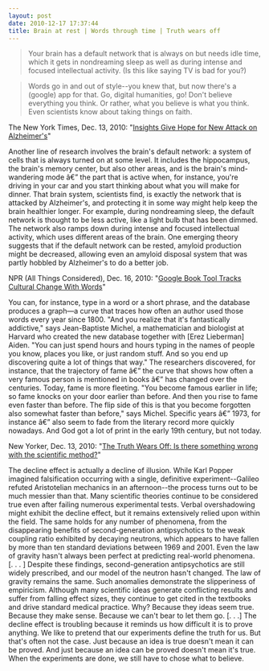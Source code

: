 ```yaml
---
layout: post
date: 2010-12-17 17:37:44
title: Brain at rest | Words through time | Truth wears off
---
```


> Your brain has a default network that is always on but needs idle time, which it gets in nondreaming sleep as well as during intense and focused intellectual activity. (Is this like saying TV is bad for you?)
<!--more-->
> Words go in and out of style--you knew that, but now there's a (google) app for that. Go, digital humanities, go!
>  Don't believe everything you think. Or rather, what you believe is what you think. Even scientists know about taking things on faith.

The New York Times, Dec. 13, 2010: "[Insights Give Hope for New Attack on Alzheimer's](http://www.nytimes.com/2010/12/14/health/14alzheimers.html)"

Another line of research involves the brain's default network: a system of cells that is always turned on at some level. It includes the hippocampus, the brain's memory center, but also other areas, and is the brain's mind-wandering mode â€” the part that is active when, for instance, you're driving in your car and you start thinking about what you will make for dinner. That brain system, scientists find, is exactly the network that is attacked by Alzheimer's, and protecting it in some way might help keep the brain healthier longer. For example, during nondreaming sleep, the default network is thought to be less active, like a light bulb that has been dimmed. The network also ramps down during intense and focused intellectual activity, which uses different areas of the brain. One emerging theory suggests that if the default network can be rested, amyloid production might be decreased, allowing even an amyloid disposal system that was partly hobbled by Alzheimer's to do a better job.

NPR (All Things Considered), Dec. 16, 2010: "[Google Book Tool Tracks Cultural Change With Words](http://www.npr.org/2010/12/16/132106374/google-book-tool-tracks-cultural-change-with-words)"

You can, for instance, type in a word or a short phrase, and the database produces a graph—a curve that traces how often an author used those words every year since 1800. "And you realize that it's fantastically addictive," says Jean-Baptiste Michel, a mathematician and biologist at Harvard who created the new database together with \[Erez Lieberman\] Aiden. "You can just spend hours and hours typing in the names of people you know, places you like, or just random stuff. And so you end up discovering quite a lot of things that way." The researchers discovered, for instance, that the trajectory of fame â€” the curve that shows how often a very famous person is mentioned in books â€” has changed over the centuries. Today, fame is more fleeting. "You become famous earlier in life; so fame knocks on your door earlier than before. And then you rise to fame even faster than before. The flip side of this is that you become forgotten also somewhat faster than before," says Michel. Specific years â€” 1973, for instance â€” also seem to fade from the literary record more quickly nowadays. And God got a lot of print in the early 19th century, but not today.

New Yorker, Dec. 13, 2010: "[The Truth Wears Off: Is there something wrong with the scientific method?](http://www.newyorker.com/reporting/2010/12/13/101213fa_fact_lehrer)"

The decline effect is actually a decline of illusion. While Karl Popper imagined falsification occurring with a single, definitive experiment--Galileo refuted Aristotelian mechanics in an afternoon--the process turns out to be much messier than that. Many scientific theories continue to be considered true even after failing numerous experimental tests. Verbal overshadowing might exhibit the decline effect, but it remains extensively relied upon within the field. The same holds for any number of phenomena, from the disappearing benefits of second-generation antipsychotics to the weak coupling ratio exhibited by decaying neutrons, which appears to have fallen by more than ten standard deviations between 1969 and 2001. Even the law of gravity hasn't always been perfect at predicting real-world phenomena. \[. . . \] Despite these findings, second-generation antipsychotics are still widely prescribed, and our model of the neutron hasn't changed. The law of gravity remains the same. Such anomalies demonstrate the slipperiness of empiricism. Although many scientific ideas generate conflicting results and suffer from falling effect sizes, they continue to get cited in the textbooks and drive standard medical practice. Why? Because they ideas seem true. Because they make sense. Because we can't bear to let them go. \[. . .\] The decline effect is troubling because it reminds us how difficult it is to prove anything. We like to pretend that our experiments define the truth for us. But that's often not the case. Just because an idea is true doesn't mean it can be proved. And just because an idea can be proved doesn't mean it's true. When the experiments are done, we still have to chose what to believe.
